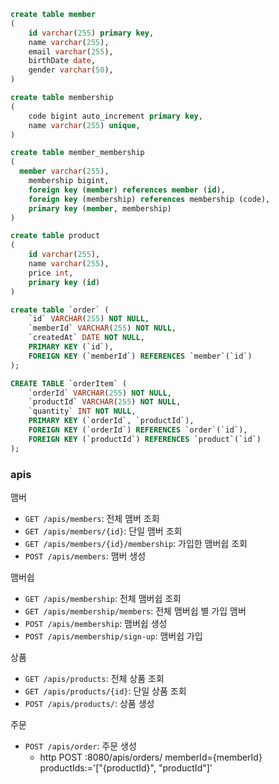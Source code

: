 ```sql
create table member
(
    id varchar(255) primary key,
    name varchar(255),
    email varchar(255),
    birthDate date,
    gender varchar(50),
)

create table membership
(
    code bigint auto_increment primary key,
    name varchar(255) unique,
)

create table member_membership
(
  member varchar(255),
    membership bigint,
    foreign key (member) references member (id),
    foreign key (membership) references membership (code),
    primary key (member, membership)
)

create table product
(
    id varchar(255),
    name varchar(255),
    price int,
    primary key (id)
)

create table `order` (
    `id` VARCHAR(255) NOT NULL,
    `memberId` VARCHAR(255) NOT NULL,
    `createdAt` DATE NOT NULL,
    PRIMARY KEY (`id`),
    FOREIGN KEY (`memberId`) REFERENCES `member`(`id`)
);

CREATE TABLE `orderItem` (
    `orderId` VARCHAR(255) NOT NULL,
    `productId` VARCHAR(255) NOT NULL,
    `quantity` INT NOT NULL,
    PRIMARY KEY (`orderId`, `productId`),
    FOREIGN KEY (`orderId`) REFERENCES `order`(`id`),
    FOREIGN KEY (`productId`) REFERENCES `product`(`id`)
);
```

### apis
맴버
- `GET /apis/members`: 전체 맴버 조회
- `GET /apis/members/{id}`: 단일 맴버 조회
- `GET /apis/members/{id}/membership`: 가입한 맴버쉽 조회
- `POST /apis/members`: 맴버 생성

맴버쉽
- `GET /apis/membership`: 전체 맴버쉽 조회
- `GET /apis/membership/members`: 전체 맴버쉽 별 가입 맴버
- `POST /apis/membership`: 맴버쉽 생성
- `POST /apis/membership/sign-up`: 맴버쉽 가입

상품
- `GET /apis/products`: 전체 상품 조회
- `GET /apis/products/{id}`: 단일 상품 조회
- `POST /apis/products/`: 상품 생성

주문
- `POST /apis/order`: 주문 생성
  -  http POST :8080/apis/orders/ memberId={memberId} productIds:='["{productId}", "productId"]'



 